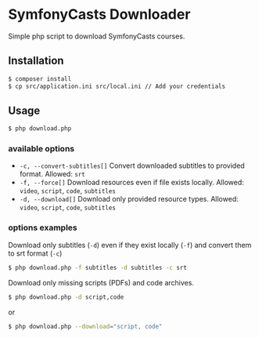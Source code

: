 # SymfonyCasts Downloader
Simple php script to download SymfonyCasts courses.

## Installation
```sh
$ composer install
$ cp src/application.ini src/local.ini // Add your credentials
```

## Usage
```sh
$ php download.php
```

### available options

* `-c, --convert-subtitles[]` Convert downloaded subtitles to provided format. Allowed: `srt`
* `-f, --force[]` Download resources even if file exists locally. Allowed: `video`, `script`, `code`, `subtitles`
* `-d, --download[]`  Download only provided resource types. Allowed: `video`, `script`, `code`, `subtitles`

### options examples

Download only subtitles (`-d`) even if they exist locally (`-f`) and convert them to srt format (`-c`)

```sh
$ php download.php -f subtitles -d subtitles -c srt
```

Download only missing scripts (PDFs) and code archives.

```sh
$ php download.php -d script,code
```

or

```sh
$ php download.php --download="script, code"
```
